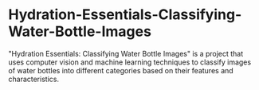 # Hydration-Essentials-Classifying-Water-Bottle-Images
"Hydration Essentials: Classifying Water Bottle Images" is a project that uses computer vision and machine learning techniques to classify images of water bottles into different categories based on their features and characteristics. 

